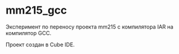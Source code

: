 # mm215_gcc

Эксперимент по переносу проекта mm215 с компилятора IAR на компилятор GCC.

Проект создан в Cube IDE.
